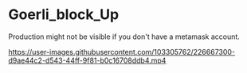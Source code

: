 # Goerli_block_Up

Production might not be visible if you don't have a metamask account.


https://user-images.githubusercontent.com/103305762/226667300-d9ae44c2-d543-44ff-9f81-b0c16708ddb4.mp4


